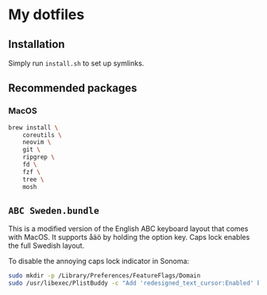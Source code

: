 # My dotfiles

## Installation

Simply run `install.sh` to set up symlinks.

## Recommended packages

### MacOS

```bash
brew install \
    coreutils \
    neovim \
    git \
    ripgrep \
    fd \
    fzf \
    tree \
    mosh
```

## `ABC Sweden.bundle`

This is a modified version of the English ABC keyboard layout that comes with MacOS.
It supports åäö by holding the option key. Caps lock enables the full Swedish layout.

To disable the annoying caps lock indicator in Sonoma:

```bash
sudo mkdir -p /Library/Preferences/FeatureFlags/Domain
sudo /usr/libexec/PlistBuddy -c "Add 'redesigned_text_cursor:Enabled' bool false" /Library/Preferences/FeatureFlags/Domain/UIKit.plist
```

